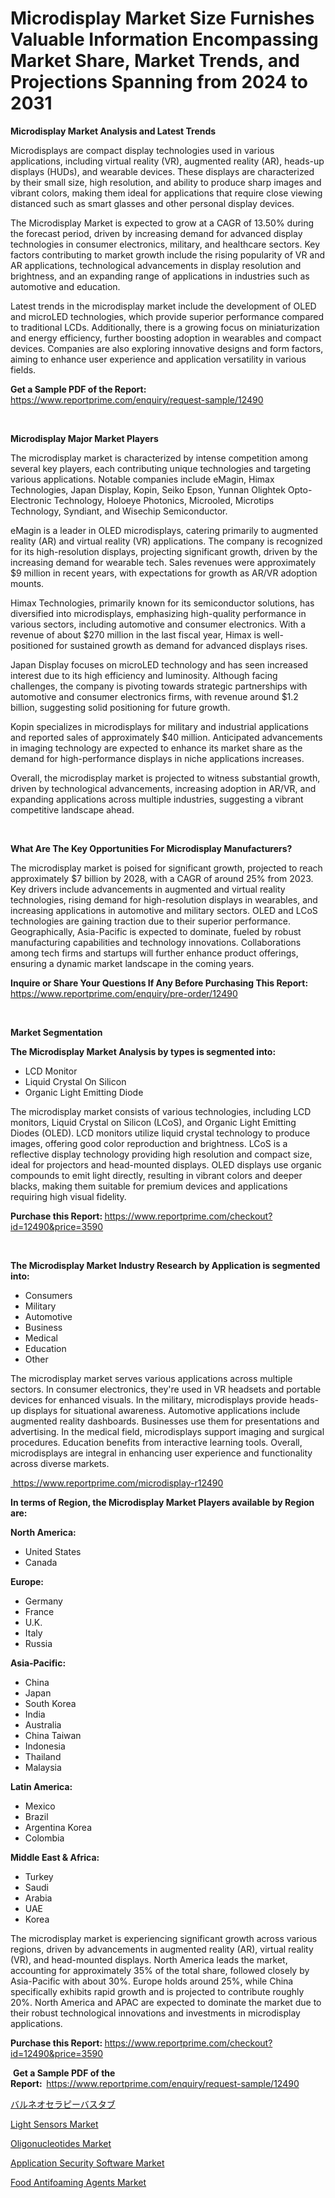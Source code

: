 <p><h1>Microdisplay Market Size Furnishes Valuable Information Encompassing Market Share, Market Trends, and Projections Spanning from 2024 to 2031</h1></p><p><strong>Microdisplay Market Analysis and Latest Trends</strong></p>
<p><p>Microdisplays are compact display technologies used in various applications, including virtual reality (VR), augmented reality (AR), heads-up displays (HUDs), and wearable devices. These displays are characterized by their small size, high resolution, and ability to produce sharp images and vibrant colors, making them ideal for applications that require close viewing distanced such as smart glasses and other personal display devices.</p><p>The Microdisplay Market is expected to grow at a CAGR of 13.50% during the forecast period, driven by increasing demand for advanced display technologies in consumer electronics, military, and healthcare sectors. Key factors contributing to market growth include the rising popularity of VR and AR applications, technological advancements in display resolution and brightness, and an expanding range of applications in industries such as automotive and education.</p><p>Latest trends in the microdisplay market include the development of OLED and microLED technologies, which provide superior performance compared to traditional LCDs. Additionally, there is a growing focus on miniaturization and energy efficiency, further boosting adoption in wearables and compact devices. Companies are also exploring innovative designs and form factors, aiming to enhance user experience and application versatility in various fields.</p></p>
<p><strong>Get a Sample PDF of the Report:&nbsp;</strong> <a href="https://www.reportprime.com/enquiry/request-sample/12490">https://www.reportprime.com/enquiry/request-sample/12490</a></p>
<p>&nbsp;</p>
<p><strong>Microdisplay Major Market Players</strong></p>
<p><p>The microdisplay market is characterized by intense competition among several key players, each contributing unique technologies and targeting various applications. Notable companies include eMagin, Himax Technologies, Japan Display, Kopin, Seiko Epson, Yunnan Olightek Opto-Electronic Technology, Holoeye Photonics, Microoled, Microtips Technology, Syndiant, and Wisechip Semiconductor.</p><p>eMagin is a leader in OLED microdisplays, catering primarily to augmented reality (AR) and virtual reality (VR) applications. The company is recognized for its high-resolution displays, projecting significant growth, driven by the increasing demand for wearable tech. Sales revenues were approximately $9 million in recent years, with expectations for growth as AR/VR adoption mounts.</p><p>Himax Technologies, primarily known for its semiconductor solutions, has diversified into microdisplays, emphasizing high-quality performance in various sectors, including automotive and consumer electronics. With a revenue of about $270 million in the last fiscal year, Himax is well-positioned for sustained growth as demand for advanced displays rises.</p><p>Japan Display focuses on microLED technology and has seen increased interest due to its high efficiency and luminosity. Although facing challenges, the company is pivoting towards strategic partnerships with automotive and consumer electronics firms, with revenue around $1.2 billion, suggesting solid positioning for future growth.</p><p>Kopin specializes in microdisplays for military and industrial applications and reported sales of approximately $40 million. Anticipated advancements in imaging technology are expected to enhance its market share as the demand for high-performance displays in niche applications increases.</p><p>Overall, the microdisplay market is projected to witness substantial growth, driven by technological advancements, increasing adoption in AR/VR, and expanding applications across multiple industries, suggesting a vibrant competitive landscape ahead.</p></p>
<p>&nbsp;</p>
<p><strong>What Are The Key Opportunities For Microdisplay Manufacturers?</strong></p>
<p><p>The microdisplay market is poised for significant growth, projected to reach approximately $7 billion by 2028, with a CAGR of around 25% from 2023. Key drivers include advancements in augmented and virtual reality technologies, rising demand for high-resolution displays in wearables, and increasing applications in automotive and military sectors. OLED and LCoS technologies are gaining traction due to their superior performance. Geographically, Asia-Pacific is expected to dominate, fueled by robust manufacturing capabilities and technology innovations. Collaborations among tech firms and startups will further enhance product offerings, ensuring a dynamic market landscape in the coming years.</p></p>
<p><strong>Inquire or Share Your Questions If Any Before Purchasing This Report:</strong> <a href="https://www.reportprime.com/enquiry/pre-order/12490">https://www.reportprime.com/enquiry/pre-order/12490</a></p>
<p>&nbsp;</p>
<p><strong>Market Segmentation</strong></p>
<p><strong>The Microdisplay Market Analysis by types is segmented into:</strong></p>
<p><ul><li>LCD Monitor</li><li>Liquid Crystal On Silicon</li><li>Organic Light Emitting Diode</li></ul></p>
<p><p>The microdisplay market consists of various technologies, including LCD monitors, Liquid Crystal on Silicon (LCoS), and Organic Light Emitting Diodes (OLED). LCD monitors utilize liquid crystal technology to produce images, offering good color reproduction and brightness. LCoS is a reflective display technology providing high resolution and compact size, ideal for projectors and head-mounted displays. OLED displays use organic compounds to emit light directly, resulting in vibrant colors and deeper blacks, making them suitable for premium devices and applications requiring high visual fidelity.</p></p>
<p><strong>Purchase this Report:&nbsp;</strong><a href="https://www.reportprime.com/checkout?id=12490&price=3590">https://www.reportprime.com/checkout?id=12490&price=3590</a></p>
<p>&nbsp;</p>
<p><strong>The Microdisplay Market Industry Research by Application is segmented into:</strong></p>
<p><ul><li>Consumers</li><li>Military</li><li>Automotive</li><li>Business</li><li>Medical</li><li>Education</li><li>Other</li></ul></p>
<p><p>The microdisplay market serves various applications across multiple sectors. In consumer electronics, they're used in VR headsets and portable devices for enhanced visuals. In the military, microdisplays provide heads-up displays for situational awareness. Automotive applications include augmented reality dashboards. Businesses use them for presentations and advertising. In the medical field, microdisplays support imaging and surgical procedures. Education benefits from interactive learning tools. Overall, microdisplays are integral in enhancing user experience and functionality across diverse markets.</p></p>
<p><a href="https://www.reportprime.com/microdisplay-r12490">&nbsp;https://www.reportprime.com/microdisplay-r12490</a></p>
<p><strong>In terms of Region, the Microdisplay Market Players available by Region are:</strong></p>
<p>
    <p> <strong> North America: </strong>
        <ul>
            <li>United States</li>
            <li>Canada</li>
        </ul>
        </p> 
    <p> <strong> Europe: </strong>
        <ul>
            <li>Germany</li>
            <li>France</li>
            <li>U.K.</li>
            <li>Italy</li>
            <li>Russia</li>
        </ul>
        </p> 
    <p> <strong> Asia-Pacific: </strong>
        <ul>
            <li>China</li>
            <li>Japan</li>
            <li>South Korea</li>
            <li>India</li>
            <li>Australia</li>
            <li>China Taiwan</li>
            <li>Indonesia</li>
            <li>Thailand</li>
            <li>Malaysia</li>
        </ul>
        </p> 
    <p> <strong> Latin America: </strong>
        <ul>
            <li>Mexico</li>
            <li>Brazil</li>
            <li>Argentina Korea</li>
            <li>Colombia</li>
        </ul>
        </p> 
    <p> <strong> Middle East & Africa: </strong>
        <ul>
            <li>Turkey</li>
            <li>Saudi</li>
            <li>Arabia</li>
            <li>UAE</li>
            <li>Korea</li>
        </ul>
    </p>
    </p>
<p><p>The microdisplay market is experiencing significant growth across various regions, driven by advancements in augmented reality (AR), virtual reality (VR), and head-mounted displays. North America leads the market, accounting for approximately 35% of the total share, followed closely by Asia-Pacific with about 30%. Europe holds around 25%, while China specifically exhibits rapid growth and is projected to contribute roughly 20%. North America and APAC are expected to dominate the market due to their robust technological innovations and investments in microdisplay applications.</p></p>
<p><strong>Purchase this Report: </strong><a href="https://www.reportprime.com/checkout?id=12490&price=3590">https://www.reportprime.com/checkout?id=12490&price=3590</a></p>
<p>&nbsp;<strong>Get a Sample PDF of the Report:&nbsp;&nbsp;</strong><a href="https://www.reportprime.com/enquiry/request-sample/12490">https://www.reportprime.com/enquiry/request-sample/12490</a></p>
<p><strong></strong></p>
<p><p><a href="https://medium.com/@manuelmann1976/%E3%83%90%E3%83%AB%E3%83%8D%E3%82%AA%E3%82%BB%E3%83%A9%E3%83%94%E3%83%BC%E7%94%A8%E3%83%90%E3%82%B9%E3%82%BF%E3%83%96%E5%B8%82%E5%A0%B4%E3%81%AE%E6%B7%B1%E6%8E%98%E3%82%8A-%E3%81%9D%E3%81%AE%E3%83%88%E3%83%AC%E3%83%B3%E3%83%89-%E5%B8%82%E5%A0%B4%E3%82%BB%E3%82%B0%E3%83%A1%E3%83%B3%E3%83%86%E3%83%BC%E3%82%B7%E3%83%A7%E3%83%B3-%E3%81%8A%E3%82%88%E3%81%B3%E7%AB%B6%E4%BA%89%E5%88%86%E6%9E%90-569614851b23">バルネオセラピーバスタブ</a></p><p><a href="https://github.com/ChiragRp1/Market-Research-Report-List-6/blob/main/light-sensors-market.md">Light Sensors Market</a></p><p><a href="https://medium.com/@zoe.dyer9808709/unveiling-market-trends-global-oligonucleotides-market-growth-and-regional-insights-2024-2031-3ca610837ae2">Oligonucleotides Market</a></p><p><a href="https://medium.com/@kelleebernier1851/application-security-software-market-forecasts-market-trends-and-impact-analysis-2024-2031-8cf74e000c51">Application Security Software Market</a></p><p><a href="https://www.linkedin.com/pulse/exploring-food-antifoaming-agents-market-dynamics-revenue-analysis-ufjhe?trackingId=kQUkpr5MT0Cij6VOdCn7Zw%3D%3D">Food Antifoaming Agents Market</a></p></p>